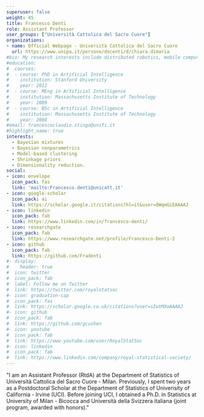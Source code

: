 ```yaml
---
superuser: false
weight: 45
title: Francesco Denti
role: Assistant Professor
user_groups: ["Università Cattolica del Sacro Cuore"]
organizations:
- name: Official Webpage - Università Cattolica del Sacro Cuore
  url: https://www.unipa.it/persone/docenti/d/chiara.dimaria
#bio: My research interests include distributed robotics, mobile computing and programmable matter.
#education:
#  courses:
#  - course: PhD in Artificial Intelligence
#    institution: Stanford University
#    year: 2012
#  - course: MEng in Artificial Intelligence
#    institution: Massachusetts Institute of Technology
#    year: 2009
#  - course: BSc in Artificial Intelligence
#    institution: Massachusetts Institute of Technology
#    year: 2008
#email: francescoclaudio.stingo@unifi.it
#highlight_name: true
interests:
  - Bayesian mixtures
  - Bayesian nonparametrics
  - Model-based clustering
  - Shrinkage priors
  - Dimensionality reduction.
social:
- icon: envelope
  icon_pack: fas
  link: 'mailto:Francesco.denti@unicatt.it'
- icon: google-scholar
  icon_pack: ai
  link: https://scholar.google.it/citations?hl=it&user=8WqmGiEAAAAJ
- icon: linkedin
  icon_pack: fab
  link: https://www.linkedin.com/in/francesco-denti/
- icon: researchgate
  icon_pack: fab
  link: https://www.researchgate.net/profile/Francesco-Denti-2
- icon: github
  icon_pack: fab
  link: https://github.com/Fradenti
#- display:
#    header: true
#  icon: twitter
#  icon_pack: fab
#  label: Follow me on Twitter
#  link: https://twitter.com/royalstatsoc
#- icon: graduation-cap
#  icon_pack: fas
#  link: https://scholar.google.co.uk/citations?user=sIwtMXoAAAAJ
#- icon: github
#  icon_pack: fab
#  link: https://github.com/gcushen
#- icon: youtube
#  icon_pack: fab
#  link: https://www.youtube.com/user/RoyalStatSoc
#- icon: linkedin
#  icon_pack: fab
#  link: https://www.linkedin.com/company/royal-statistical-society/
---
```


"I am an Assistant Professor (RtdA) at the Department of Statistics of Università Cattolica del Sacro Cuore - Milan. Previously, I spent two years as a Postdoctoral Scholar at the Department of Statistics of Univerisity of California - Irvine (UCI). Before joining UCI, I obtained a Ph.D. in Statistics at University of Milan - Bicocca and Università della Svizzera italiana (joint program, awarded with honors)."


